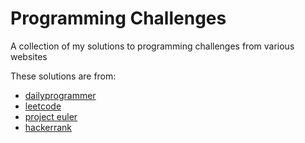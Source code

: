 # Programming Challenges
A collection of my solutions to programming challenges from various websites

These solutions are from:
- [dailyprogrammer](https://reddit.com/r/dailyprogrammer)
- [leetcode](https://leetcode.com)
- [project euler](https://projecteuler.net/archives)
- [hackerrank](https://www.hackerrank.com/)

